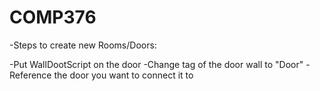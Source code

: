 # COMP376

-Steps to create new Rooms/Doors:

-Put WallDootScript on the door
-Change tag of the door wall to "Door"
-Reference the door you want to connect it to
